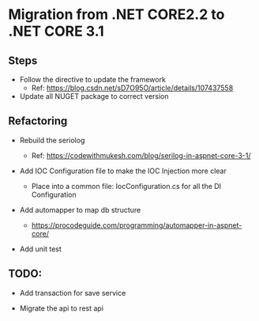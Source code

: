 # Migration from .NET CORE2.2 to .NET CORE 3.1
## Steps
- Follow the directive to update the framework
    - Ref: https://blog.csdn.net/sD7O95O/article/details/107437558
- Update all NUGET package to correct version

## Refactoring
- Rebuild the seriolog
    - Ref: https://codewithmukesh.com/blog/serilog-in-aspnet-core-3-1/

- Add IOC Configuration file to make the IOC Injection more clear
    - Place into a common file: IocConfiguration.cs for all the DI Configuration

- Add automapper to map db structure
    - https://procodeguide.com/programming/automapper-in-aspnet-core/

- Add unit test
## TODO: 
- Add transaction for save service 

- Migrate the api to rest api 